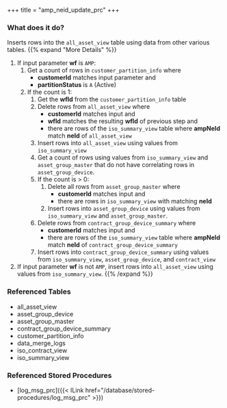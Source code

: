 +++
title = "amp_neid_update_prc"
+++

### What does it do?
Inserts rows into the `all_asset_view` table using data from other various tables.
{{% expand "More Details" %}}
1. If input parameter **wf** is `AMP`:
   1. Get a count of rows in `customer_partition_info` where
      - **customerId** matches input parameter and
      - **partitionStatus** is `A` (Active)
   2. If the count is 1:
      1. Get the **wfId** from the `customer_partition_info` table
      2. Delete rows from `all_asset_view` where
         - **customerId** matches input and
         - **wfId** matches the resulting **wfId** of previous step and
         - there are rows of the `iso_summary_view` table where **ampNeId** match **neId** of `all_asset_view`
      3. Insert rows into `all_asset_view` using values from `iso_summary_view`
      4. Get a count of rows using values from `iso_summary_view` and `asset_group_master` that do not have correlating rows in `asset_group_device`.
      5. If the count is > 0:
         1. Delete all rows from `asset_group_master` where
            - **customerId** matches input and
            - there are rows in `iso_summary_view` with matching **neId** 
         2. Insert rows into `asset_group_device` using values from `iso_summary_view` and `asset_group_master`.
      6. Delete rows from `contract_group_device_summary` where
         - **customerId** matches input and
         - there are rows of the `iso_summary_view` table where **ampNeId** match **neId** of `contract_group_device_summary`
      7. Insert rows into `contract_group_device_summary` using values from `iso_summary_view`, `asset_group_device`, and `contract_view`
2. If input parameter **wf** is not `AMP`, insert rows into `all_asset_view` using values from `iso_summary_view`.
{{% /expand %}}

### Referenced Tables
- all_asset_view
- asset_group_device
- asset_group_master
- contract_group_device_summary
- customer_partition_info
- data_merge_logs
- iso_contract_view
- iso_summary_view

### Referenced Stored Procedures
- [log_msg_prc]({{< ILink href="/database/stored-procedures/log_msg_prc" >}})
